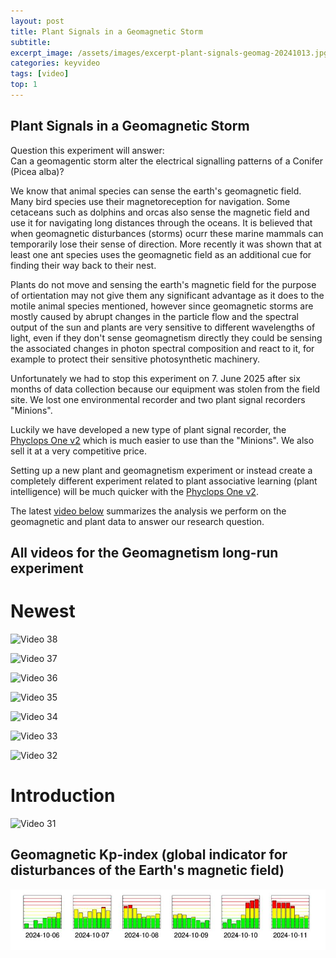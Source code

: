 ```yaml
---
layout: post
title: Plant Signals in a Geomagnetic Storm
subtitle: 
excerpt_image: /assets/images/excerpt-plant-signals-geomag-20241013.jpg
categories: keyvideo
tags: [video]
top: 1
---
```


## Plant Signals in a Geomagnetic Storm 
Question this experiment will answer:  
Can a geomagentic storm alter the electrical signalling patterns of a Conifer (Picea alba)?

We know that animal species can sense the earth's geomagnetic field. Many bird species use their magnetoreception 
for navigation. Some cetaceans such as dolphins and orcas also sense the magnetic field and use it
for navigating long distances through the oceans. It is believed that when geomagnetic disturbances (storms) ocurr
these marine mammals can temporarily lose their sense of direction. More recently it was shown that at least
one ant species uses the geomagnetic field as an additional cue for finding their way back to their nest.

Plants do not move and sensing the earth's magnetic field for the purpose of ortientation may not give them 
any significant advantage as it does to the motile animal species mentioned, 
however since geomagnetic storms are mostly caused by abrupt changes in the particle flow and the spectral output 
of the sun and plants are very sensitive to different wavelengths of light, even if they don't sense geomagnetism 
directly they could be sensing the associated changes in photon spectral composition and react to it, for example to
protect their sensitive photosynthetic machinery. 

Unfortunately we had to stop this experiment on 7. June 2025 after six months of data collection because our 
equipment was stolen from the field site. We lost one environmental recorder and two plant signal recorders "Minions".

Luckily we have developed a new type of plant signal recorder, the [Phyclops One v2](https://phyclops.com/devices/2025/06/01/PhyclopsOneV2-standalone.html) which is much easier to use than the "Minions". We also sell it at a very competitive price. 

Setting up a new plant and geomagnetism experiment or instead create a completely different experiment related to plant associative learning (plant intelligence) will be much quicker with the [Phyclops One v2](https://phyclops.com/devices/2025/06/01/PhyclopsOneV2-standalone.html).

The latest [video below](https://youtu.be/XF-HcaxYZbo) summarizes the analysis we perform on the geomagnetic and plant data to answer our research question.

## All videos for the Geomagnetism long-run experiment


# Newest  
![Video 38](https://youtu.be/XF-HcaxYZbo)  

![Video 37](https://youtu.be/xIhUCuBbhe8)  

![Video 36](https://youtu.be/W-1yuLkbS0k)  

![Video 35](https://youtu.be/KXOfQnxWrgE)  

![Video 34](https://youtu.be/LDgj4u4BOhs)  

![Video 33](https://youtu.be/V9XIdEd4WZY)  

![Video 32](https://youtu.be/YxRXxnekUQo)  

# Introduction  
![Video 31](https://youtu.be/NXxLGXdeZsM)  




## Geomagnetic Kp-index (global indicator for disturbances of the Earth's magnetic field)
![](/assets/images/geomag-Kp-early-October-2024-Screenshot_2024-11-10_07-15-26.jpg)
